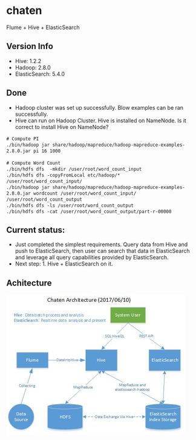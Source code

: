 # chaten
Flume + Hive + ElasticSearch
## Version Info
* Hive: 1.2.2
* Hadoop: 2.8.0
* ElasticSearch: 5.4.0

## Done
* Hadoop cluster was set up successfully. Blow examples can be ran successfully.
* Hive can run on Hadoop Cluster. Hive is installed on NameNode. Is it correct to install Hive on NameNode?

```shell
# Compute PI
./bin/hadoop jar share/hadoop/mapreduce/hadoop-mapreduce-examples-2.8.0.jar pi 16 1000

# Compute Word Count
./bin/hdfs dfs  -mkdir /user/root/word_count_input
./bin/hdfs dfs -copyFromLocal etc/hadoop/* /user/root/word_count_input/
./bin/hadoop jar share/hadoop/mapreduce/hadoop-mapreduce-examples-2.8.0.jar wordcount /user/root/word_count_input/ /user/root/word_count_output
./bin/hdfs dfs -ls /user/root/word_count_output
./bin/hdfs dfs -cat /user/root/word_count_output/part-r-00000
```

## Current status:
* Just completed the simplest requirements. Query data from Hive and push to ElasticSearch, then user can search that data in ElasticSearch and leverage all query capabilities provided by ElasticSearch.
* Next step: 1. Hive + ElasticSearch on it.

## Achitecture
![Alt text](images/chaten-architecure.jpg?raw=true "Title")
